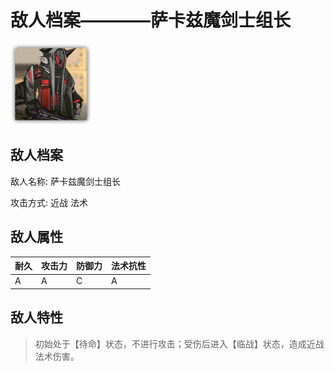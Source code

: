 # 敌人档案————萨卡兹魔剑士组长

![萨卡兹魔剑士组长](./eneIcons/萨卡兹魔剑士组长.png)

## 敌人档案

敌人名称: 萨卡兹魔剑士组长

攻击方式: 近战 法术

## 敌人属性

| 耐久      | 攻击力  | 防御力 | 法术抗性 |
|---------|------|-----|------|
| A | A | C | A |

## 敌人特性
> 初始处于【待命】状态，不进行攻击；受伤后进入【临战】状态，造成近战法术伤害。
